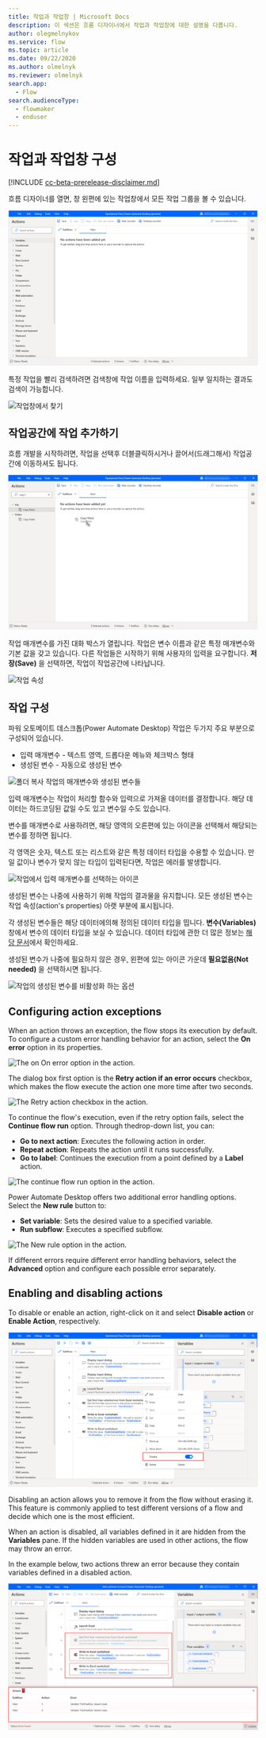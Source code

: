 ```yaml
---
title: 작업과 작업창 | Microsoft Docs
description: 이 섹션은 흐름 디자이너에서 작업과 작업창에 대한 설명을 다룹니다.
author: olegmelnykov
ms.service: flow
ms.topic: article
ms.date: 09/22/2020
ms.author: olmelnyk
ms.reviewer: olmelnyk
search.app: 
  - Flow
search.audienceType: 
  - flowmaker
  - enduser
---
```


# 작업과 작업창 구성

[!INCLUDE [cc-beta-prerelease-disclaimer.md](../../includes/cc-beta-prerelease-disclaimer.md)]

흐름 디자이너를 열면, 창 왼편에 있는 작업창에서 모든 작업 그룹을 볼 수 있습니다.

![작업창 보기](./media/actions-pane/actions-pane.png)

특정 작업을 빨리 검색하려면 검색창에 작업 이름을 입력하세요. 일부 일치하는 결과도 검색이 가능합니다.

![작업창에서 찾기](./media/actions-pane/actions-search.png)

## 작업공간에 작업 추가하기

흐름 개발을 시작하려면, 작업을 선택후 더블클릭하시거나 끌어서(드래그해서) 작업공간에 이동하셔도 됩니다.

![작업 추가하기](./media/adding-actions/add-action.png)

작업 매개변수를 가진 대화 박스가 열립니다. 작업은 변수 이름과 같은 특정 매개변수와 기본 값을 갖고 있습니다. 다른 작업들은 시작하기 위해 사용자의 입력을 요구합니다. **저장(Save)** 을 선택하면, 작업이 작업공간에 나타납니다.

![작업 속성](./media/adding-actions/action-properties.png)

## 작업 구성

파워 오토메이트 데스크톱(Power Automate Desktop) 작업은 두가지 주요 부분으로 구성되어 있습니다.
- 입력 매개변수 - 텍스트 영역, 드롭다운 메뉴와 체크박스 형태
- 생성된 변수 - 자동으로 생성된 변수

![폴더 복사 작업의 매개변수와 생성된 변수들](./media/configuring-actions/actions-parameteres-outputs.PNG)

입력 매개변수는 작업이 처리할 함수와 입력으로 가져올 데이터를 결정합니다. 해당 데이터는 하드코딩된 값일 수도 있고 변수일 수도 있습니다. 

변수를 매개변수로 사용하려면, 해당 영역의 오른편에 있는 아이콘을 선택해서 해당되는 변수를 정하면 됩니다.

각 영역은 숫자, 텍스트 또는 리스트와 같은 특정 데이터 타입을 수용할 수 있습니다. 만일 값이나 변수가 맞지 않는 타입이 입력된다면, 작업은 에러를 발생합니다. 

![작업에서 입력 매개변수를 선택하는 아이콘](./media/configuring-actions/actions-parameteres.PNG)

생성된 변수는 나중에 사용하기 위해 작업의 결과물을 유지합니다. 모든 생성된 변수는 작업 속성(action's properties) 아랫 부분에 표시됩니다. 

각 생성된 변수들은 해당 데이터에의해 정의된 데이터 타입을 띱니다. **변수(Variables)** 창에서 변수의 데이터 타입을 보실 수 있습니다. 데이터 타입에 관한 더 많은 정보는 [해당 문서](variable-data-types.md)에서 확인하세요.

생성된 변수가 나중에 필요하지 않은 경우, 왼편에 있는 아이콘 가운데 **필요없음(Not needed)** 을 선택하시면 됩니다. 

![작업의 생성된 변수를 비활성화 하는 옵션](./media/configuring-actions/actions-outputs.PNG)

## Configuring action exceptions

When an action throws an exception, the flow stops its execution by default. To configure a custom error handling behavior for an action, select the **On error** option in its properties.

![The on On error option in the action.](./media/configuring-actions-exceptions/on-error-option-action.PNG)

The dialog box first option is the **Retry action if an error occurs** checkbox, which makes the flow execute the action one more time after two seconds.

![The Retry action checkbox in the action.](./media/configuring-actions-exceptions/retry-action.PNG)

To continue the flow's execution, even if the retry option fails, select the **Continue flow run** option. Through the ​drop-down list, you can:

- **Go to next action**: Executes the following action in order.
- **Repeat action**: Repeats the action until it runs successfully. 
- **Go to label**: Continues the execution from a point defined by a **Label** action.

![The continue flow run option in the action.](./media/configuring-actions-exceptions/continue-flow-run.PNG)

Power Automate Desktop offers two additional error handling options. Select the **New rule** button to:
- **Set variable**: Sets the desired value to a specified variable.
- **Run subflow**: Executes a specified subflow. 

![The New rule option in the action.](./media/configuring-actions-exceptions/new-rule.PNG)

If different errors require different error handling behaviors, select the **Advanced** option and configure each possible error separately. 

## Enabling and disabling actions

To disable or enable an action, right-click on it and select **Disable action** or **Enable Action**, respectively. 

![The disable action option.](./media/enabling-disabling-actions/enable-disable-action.png)

Disabling an action allows you to remove it from the flow without erasing it. This feature is commonly applied to test different versions of a flow and decide which one is the most efficient. 

When an action is disabled, all variables defined in it are hidden from the **Variables** pane. If the hidden variables are used in other actions, the flow may throw an error. 

In the example below, two actions threw an error because they contain variables defined in a disabled action.

![An example in which disabling an action hides some varibales.](./media/enabling-disabling-actions/enable-disable-action-variables.png)
